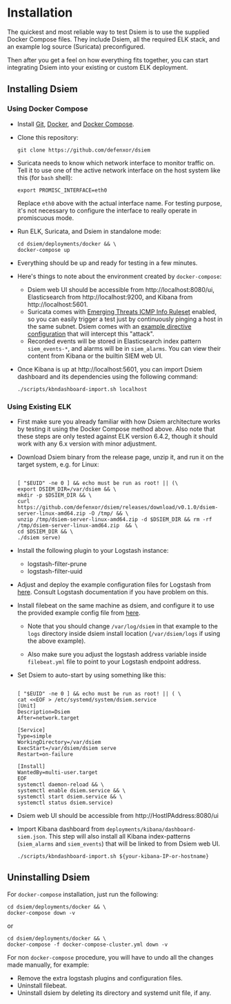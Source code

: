 # Installation
 
The quickest and most reliable way to test Dsiem is to use the supplied Docker Compose files. They include Dsiem, all the required ELK stack, and an example log source (Suricata) preconfigured.

Then after you get a feel on how everything fits together, you can start integrating Dsiem into your existing or custom ELK deployment.

## Installing Dsiem

### Using Docker Compose

* Install <a href="https://git-scm.com/downloads">Git</a>, <a href="https://www.docker.com/get-started">Docker</a>, and 
  <a href="https://docs.docker.com/compose/install/">Docker Compose</a>.

* Clone this repository:

    ```shell
    git clone https://github.com/defenxor/dsiem
    ```

* Suricata needs to know which network interface to monitor traffic on. Tell it to use one of the active network interface on the host system like this (for `bash` shell):

    ```shell
    export PROMISC_INTERFACE=eth0
    ```
  
    Replace `eth0` above with the actual interface name. For testing purpose, it's not necessary to configure the interface to really operate in promiscuous mode.

* Run ELK, Suricata, and Dsiem in standalone mode:
  
    ```shell
    cd dsiem/deployments/docker && \
    docker-compose up
    ```

* Everything should be up and ready for testing in a few minutes.

* Here's things to note about the environment created by `docker-compose`:
  
    * Dsiem web UI should be accessible from http://localhost:8080/ui, Elasticsearch from http://localhost:9200, and Kibana from http://localhost:5601.
    * Suricata comes with <a href="https://rules.emergingthreats.net/open/suricata/rules/emerging-icmp_info.rules">Emerging Threats ICMP Info Ruleset</a> enabled, so you can easily trigger a test just by continuously pinging a host in the same subnet. Dsiem comes with an <a href="https://github.com/defenxor/dsiem/blob/master/configs/directives_dsiem-backend-0_testing2.json"> example directive configuration</a> that will intercept this "attack".
    * Recorded events will be stored in Elasticsearch index pattern `siem_events-*`, and alarms will be in `siem_alarms`. You can view their content from Kibana or the builtin SIEM web UI.

* Once Kibana is up at http://localhost:5601, you can import Dsiem dashboard and its dependencies using the following command:

    ```shell
    ./scripts/kbndashboard-import.sh localhost
    ```

### Using Existing ELK

* First make sure you already familiar with how Dsiem architecture works by testing it using the Docker Compose method above. Also note that these steps are only tested against ELK version 6.4.2, though it should work with any 6.x version with minor adjustment.

* Download Dsiem binary from the release page, unzip it, and run it on the target system, e.g. for Linux:

    ```shell

    [ "$EUID" -ne 0 ] && echo must be run as root! || (\
    export DSIEM_DIR=/var/dsiem && \
    mkdir -p $DSIEM_DIR && \
    curl https://github.com/defenxor/dsiem/releases/download/v0.1.0/dsiem-server-linux-amd64.zip -O /tmp/ && \
    unzip /tmp/dsiem-server-linux-amd64.zip -d $DSIEM_DIR && rm -rf /tmp/dsiem-server-linux-amd64.zip  && \
    cd $DSIEM_DIR && \
    ./dsiem serve)
    
    ```

* Install the following plugin to your Logstash instance:
    * logstash-filter-prune
    * logstash-filter-uuid

* Adjust and deploy the example configuration files for Logstash from <a href="https://github.com/defenxor/dsiem/tree/master/deployments/docker/conf/logstash">here</a>. Consult
  Logstash documentation if you have problem on this.

* Install filebeat on the same machine as dsiem, and configure it to use the provided example config file from <a href="https://github.com/defenxor/dsiem/tree/master/deployments/docker/conf/filebeat">here</a>.

    * Note that you should change `/var/log/dsiem` in that example to the `logs` directory inside dsiem install location (`/var/dsiem/logs` if using the above example).
  
    * Also make sure you adjust the logstash address variable inside `filebeat.yml` file to point to your Logstash endpoint address.

* Set Dsiem to auto-start by using something like this:
  
    ```shell

    [ "$EUID" -ne 0 ] && echo must be run as root! || ( \
    cat <<EOF > /etc/systemd/system/dsiem.service 
    [Unit]
    Description=Dsiem
    After=network.target

    [Service]
    Type=simple
    WorkingDirectory=/var/dsiem
    ExecStart=/var/dsiem/dsiem serve
    Restart=on-failure

    [Install]
    WantedBy=multi-user.target
    EOF
    systemctl daemon-reload && \
    systemctl enable dsiem.service && \
    systemctl start dsiem.service && \
    systemctl status dsiem.service)
    ```
* Dsiem web UI should be accessible from http://HostIPAddress:8080/ui

* Import Kibana dashboard from `deployments/kibana/dashboard-siem.json`. This step will also install all Kibana index-patterns (`siem_alarms` and `siem_events`) that will be linked to from Dsiem web UI.

    ```shell
    ./scripts/kbndashboard-import.sh ${your-kibana-IP-or-hostname}
    ```

## Uninstalling Dsiem

For `docker-compose` installation, just run the following:

```shell
cd dsiem/deployments/docker && \
docker-compose down -v
```
or
```shell
cd dsiem/deployments/docker && \
docker-compose -f docker-compose-cluster.yml down -v
```

For non `docker-compose` procedure, you will have to undo all the changes made manually, for example:

* Remove the extra logstash plugins and configuration files.
* Uninstall filebeat.
* Uninstall dsiem by deleting its directory and systemd unit file, if any.
